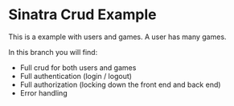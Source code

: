 # Sinatra Crud Example

This is a example with users and games.  A user has many games.  

In this branch you will find:

- Full crud for both users and games
- Full authentication (login / logout)
- Full authorization (locking down the front end and back end)
- Error handling

